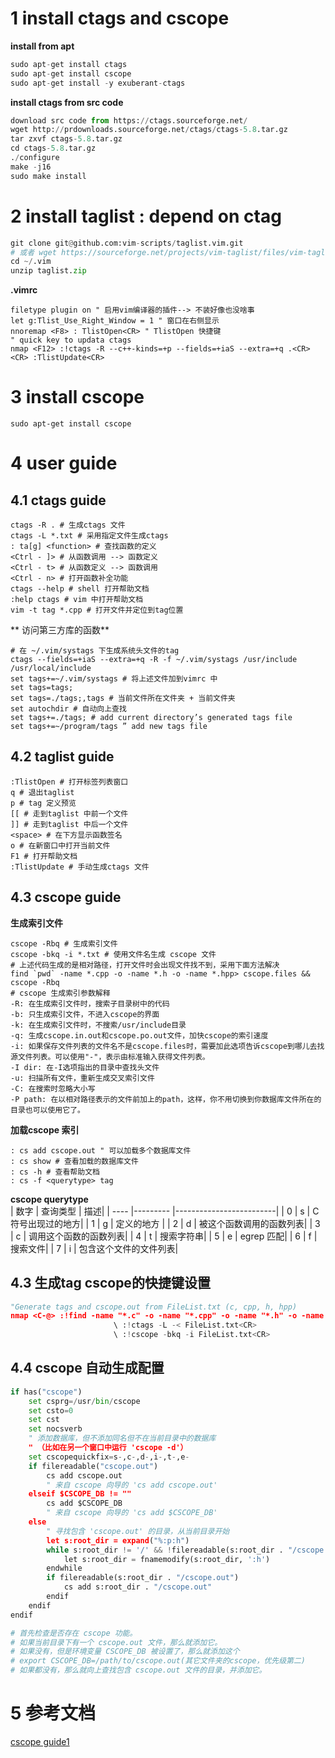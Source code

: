 # 1 install ctags and cscope
**install from apt**
```python
sudo apt-get install ctags
sudo apt-get install cscope
sudo apt-get install -y exuberant-ctags
```
**install ctags from src code**
```python
download src code from https://ctags.sourceforge.net/
wget http://prdownloads.sourceforge.net/ctags/ctags-5.8.tar.gz
tar zxvf ctags-5.8.tar.gz
cd ctags-5.8.tar.gz
./configure
make -j16
sudo make install
```

# 2 install taglist : depend on ctag
```python
git clone git@github.com:vim-scripts/taglist.vim.git
# 或者 wget https://sourceforge.net/projects/vim-taglist/files/vim-taglist/4.6/taglist_46.zip/download && unzip download
cd ~/.vim
unzip taglist.zip
```
**.vimrc**
```vimrc
filetype plugin on " 启用vim编译器的插件--> 不装好像也没啥事
let g:Tlist_Use_Right_Window = 1 " 窗口在右侧显示
nnoremap <F8> : TlistOpen<CR> " TlistOpen 快捷键
" quick key to updata ctags
nmap <F12> :!ctags -R --c++-kinds=+p --fields=+iaS --extra=+q .<CR><CR> :TlistUpdate<CR>
```

# 3 install cscope
```shell
sudo apt-get install cscope
```

# 4 user guide
## 4.1 ctags guide
```vim
ctags -R . # 生成ctags 文件
ctags -L *.txt # 采用指定文件生成ctags
: ta[g] <function> # 查找函数的定义
<Ctrl - ]> # 从函数调用 --> 函数定义
<Ctrl - t> # 从函数定义 --> 函数调用
<Ctrl - n> # 打开函数补全功能
ctags --help # shell 打开帮助文档
:help ctags # vim 中打开帮助文档
vim -t tag *.cpp # 打开文件并定位到tag位置
```
** 访问第三方库的函数**
```vimrc
# 在 ~/.vim/systags 下生成系统头文件的tag
ctags --fields=+iaS --extra=+q -R -f ~/.vim/systags /usr/include /usr/local/include
set tags+=~/.vim/systags # 将上述文件加到vimrc 中
set tags=tags;
set tags=./tags;,tags # 当前文件所在文件夹 + 当前文件夹
set autochdir # 自动向上查找
set tags+=./tags; # add current directory’s generated tags file
set tags+=~/program/tags ” add new tags file
```


## 4.2 taglist guide
```vim
:TlistOpen # 打开标签列表窗口
q # 退出taglist
p # tag 定义预览
[[ # 走到taglist 中前一个文件
]] # 走到taglist 中后一个文件
<space> # 在下方显示函数签名
o # 在新窗口中打开当前文件
F1 # 打开帮助文档
:TlistUpdate # 手动生成ctags 文件
```
## 4.3 cscope guide
**生成索引文件**
```shell
cscope -Rbq # 生成索引文件
cscope -bkq -i *.txt # 使用文件名生成 cscope 文件
# 上述代码生成的是相对路径，打开文件时会出现文件找不到，采用下面方法解决
find `pwd` -name *.cpp -o -name *.h -o -name *.hpp> cscope.files && cscope -Rbq
# cscope 生成索引参数解释
-R: 在生成索引文件时，搜索子目录树中的代码
-b: 只生成索引文件，不进入cscope的界面
-k: 在生成索引文件时，不搜索/usr/include目录
-q: 生成cscope.in.out和cscope.po.out文件，加快cscope的索引速度
-i: 如果保存文件列表的文件名不是cscope.files时，需要加此选项告诉cscope到哪儿去找源文件列表。可以使用"-"，表示由标准输入获得文件列表。
-I dir: 在-I选项指出的目录中查找头文件
-u: 扫描所有文件，重新生成交叉索引文件
-C: 在搜索时忽略大小写
-P path: 在以相对路径表示的文件前加上的path，这样，你不用切换到你数据库文件所在的目录也可以使用它了。
```

**加载cscope 索引**
```vim
: cs add cscope.out " 可以加载多个数据库文件
: cs show # 查看加载的数据库文件
: cs -h # 查看帮助文档
: cs -f <querytype> tag
```

**cscope querytype**<br>
| 数字 | 查询类型 | 描述|
| ---- |--------- |-------------------------|
| 0    | s        | C符号出现过的地方|
| 1    | g        | 定义的地方 |
| 2    | d        | 被这个函数调用的函数列表|
| 3    | c        | 调用这个函数的函数列表|
| 4    | t        | 搜索字符串|
| 5    | e        | egrep 匹配|
| 6    | f        | 搜索文件|
| 7    | i        | 包含这个文件的文件列表|

## 4.3 生成tag cscope的快捷键设置
```python
"Generate tags and cscope.out from FileList.txt (c, cpp, h, hpp)
nmap <C-@> :!find -name "*.c" -o -name "*.cpp" -o -name "*.h" -o -name "*.hpp" > FileList.txt<CR>
                       \ :!ctags -L -< FileList.txt<CR>
                       \ :!cscope -bkq -i FileList.txt<CR>
```

## 4.4 cscope 自动生成配置
```python
if has("cscope")
    set csprg=/usr/bin/cscope
    set csto=0
    set cst
    set nocsverb
    " 添加数据库，但不添加同名但不在当前目录中的数据库
    " （比如在另一个窗口中运行 'cscope -d'）
    set cscopequickfix=s-,c-,d-,i-,t-,e-
    if filereadable("cscope.out")
        cs add cscope.out
        " 来自 cscope 向导的 'cs add cscope.out'
    elseif $CSCOPE_DB != ""
        cs add $CSCOPE_DB
        " 来自 cscope 向导的 'cs add $CSCOPE_DB'
    else
        " 寻找包含 'cscope.out' 的目录，从当前目录开始
        let s:root_dir = expand("%:p:h")
        while s:root_dir != '/' && !filereadable(s:root_dir . "/cscope.out")
            let s:root_dir = fnamemodify(s:root_dir, ':h')
        endwhile
        if filereadable(s:root_dir . "/cscope.out")
            cs add s:root_dir . "/cscope.out"
        endif
    endif
endif

# 首先检查是否存在 cscope 功能。
# 如果当前目录下有一个 cscope.out 文件，那么就添加它。
# 如果没有，但是环境变量 CSCOPE_DB 被设置了，那么就添加这个
# export CSCOPE_DB=/path/to/cscope.out(其它文件夹的cscope，优先级第二)
# 如果都没有，那么就向上查找包含 cscope.out 文件的目录，并添加它。
```

# 5 参考文档
[cscope guide1](https://developer.aliyun.com/article/33160)<br>


